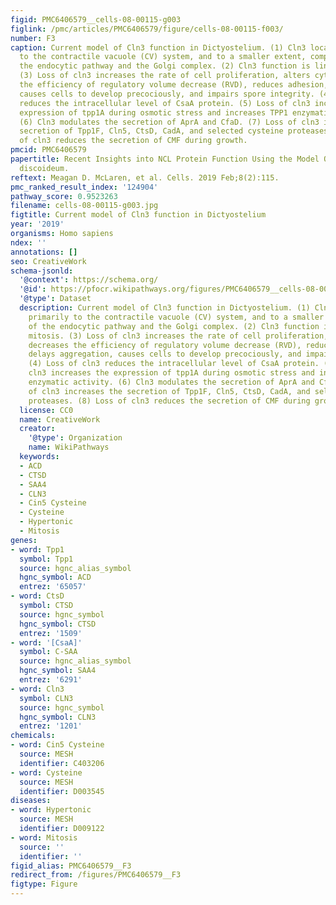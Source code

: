 ```yaml
---
figid: PMC6406579__cells-08-00115-g003
figlink: /pmc/articles/PMC6406579/figure/cells-08-00115-f003/
number: F3
caption: Current model of Cln3 function in Dictyostelium. (1) Cln3 localizes primarily
  to the contractile vacuole (CV) system, and to a smaller extent, compartments of
  the endocytic pathway and the Golgi complex. (2) Cln3 function is linked to mitosis.
  (3) Loss of cln3 increases the rate of cell proliferation, alters cytokinesis, decreases
  the efficiency of regulatory volume decrease (RVD), reduces adhesion, delays aggregation,
  causes cells to develop precociously, and impairs spore integrity. (4) Loss of cln3
  reduces the intracellular level of CsaA protein. (5) Loss of cln3 increases the
  expression of tpp1A during osmotic stress and increases TPP1 enzymatic activity.
  (6) Cln3 modulates the secretion of AprA and CfaD. (7) Loss of cln3 increases the
  secretion of Tpp1F, Cln5, CtsD, CadA, and selected cysteine proteases. (8) Loss
  of cln3 reduces the secretion of CMF during growth.
pmcid: PMC6406579
papertitle: Recent Insights into NCL Protein Function Using the Model Organism Dictyostelium
  discoideum.
reftext: Meagan D. McLaren, et al. Cells. 2019 Feb;8(2):115.
pmc_ranked_result_index: '124904'
pathway_score: 0.9523263
filename: cells-08-00115-g003.jpg
figtitle: Current model of Cln3 function in Dictyostelium
year: '2019'
organisms: Homo sapiens
ndex: ''
annotations: []
seo: CreativeWork
schema-jsonld:
  '@context': https://schema.org/
  '@id': https://pfocr.wikipathways.org/figures/PMC6406579__cells-08-00115-g003.html
  '@type': Dataset
  description: Current model of Cln3 function in Dictyostelium. (1) Cln3 localizes
    primarily to the contractile vacuole (CV) system, and to a smaller extent, compartments
    of the endocytic pathway and the Golgi complex. (2) Cln3 function is linked to
    mitosis. (3) Loss of cln3 increases the rate of cell proliferation, alters cytokinesis,
    decreases the efficiency of regulatory volume decrease (RVD), reduces adhesion,
    delays aggregation, causes cells to develop precociously, and impairs spore integrity.
    (4) Loss of cln3 reduces the intracellular level of CsaA protein. (5) Loss of
    cln3 increases the expression of tpp1A during osmotic stress and increases TPP1
    enzymatic activity. (6) Cln3 modulates the secretion of AprA and CfaD. (7) Loss
    of cln3 increases the secretion of Tpp1F, Cln5, CtsD, CadA, and selected cysteine
    proteases. (8) Loss of cln3 reduces the secretion of CMF during growth.
  license: CC0
  name: CreativeWork
  creator:
    '@type': Organization
    name: WikiPathways
  keywords:
  - ACD
  - CTSD
  - SAA4
  - CLN3
  - Cin5 Cysteine
  - Cysteine
  - Hypertonic
  - Mitosis
genes:
- word: Tpp1
  symbol: Tpp1
  source: hgnc_alias_symbol
  hgnc_symbol: ACD
  entrez: '65057'
- word: CtsD
  symbol: CTSD
  source: hgnc_symbol
  hgnc_symbol: CTSD
  entrez: '1509'
- word: '[CsaA]'
  symbol: C-SAA
  source: hgnc_alias_symbol
  hgnc_symbol: SAA4
  entrez: '6291'
- word: Cln3
  symbol: CLN3
  source: hgnc_symbol
  hgnc_symbol: CLN3
  entrez: '1201'
chemicals:
- word: Cin5 Cysteine
  source: MESH
  identifier: C403206
- word: Cysteine
  source: MESH
  identifier: D003545
diseases:
- word: Hypertonic
  source: MESH
  identifier: D009122
- word: Mitosis
  source: ''
  identifier: ''
figid_alias: PMC6406579__F3
redirect_from: /figures/PMC6406579__F3
figtype: Figure
---
```

